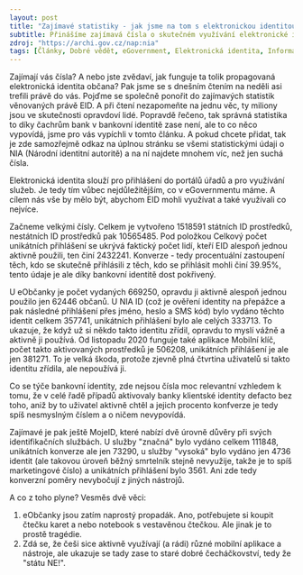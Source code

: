 ```yaml
---
layout: post
title: "Zajímavé statistiky - jak jsme na tom s elektronickou identitou občanů?"
subtitle: Přinášíme zajímavá čísla o skutečném využívání elektronické identity v ČR - a je na co se dívat
zdroj: "https://archi.gov.cz/nap:nia"
tags: [Články, Dobré vědět, eGovernment, Elektronická identita, Informace, Rozbory, Zajímavosti, Zdroje znalostí]
---
```


Zajímají vás čísla? A nebo jste zvědaví, jak funguje ta tolik propagovaná elektronická identita občana? Pak jsme se s dnešním čtením na neděli asi trefili právě do vás. Pojďme se společně ponořit do zajímavých statistik věnovaných právě EID. A při čtení nezapomeňte na jednu věc, ty miliony jsou ve skutečnosti opravdoví lidé. Popravdě řečeno, tak správná statistika to díky čachrům bank v bankovní identitě zase není, ale to co něco vypovídá, jsme pro vás vypíchli v tomto článku. A pokud chcete přidat, tak je zde samozřejmě odkaz na úplnou stránku se všemi statistickými údaji o NIA (Národní identitní autoritě) a na ní najdete mnohem víc, než jen suchá čísla.

Elektronická identita slouží pro přihlášení do portálů úřadů a pro využívání služeb. Je tedy tím vůbec nejdůležitějším, co v eGovernmentu máme. A cílem nás vše by mělo být, abychom EID mohli využívat a také využívali co nejvíce.


Začneme velkými čísly. Celkem je vytvořeno 1518591 státních ID prostředků, nestátních ID prostředků pak 10565485. Pod položkou Celkový počet unikátních přihlášení se ukrývá faktický počet lidí, kteří EID alespoň jednou aktivně použili, ten činí 2432241. Konverze - tedy procentuální zastoupení těch, kdo se skutečně přihlásili z těch, kdo se přihlásit mohli činí 39.95%, tento údaje je ale díky bankovní identitě dost pokřivený.	

U eObčanky je počet vydaných 669250, opravdu ji aktivně alespoň jednou použilo jen 62446 občanů. U NIA ID (což je ověření identity na přepážce a pak následné přihlášení přes jméno, heslo a SMS kód) bylo vydáno těchto identit celkem 357741, unikátních přihlášení bylo ale celých 333713. To ukazuje, že když už si někdo takto identitu zřídil, opravdu to myslí vážně a aktivně ji používá. Od listopadu 2020 funguje také aplikace Mobilní klíč, počet takto aktivovaných prostředků je 506208, unikátních přihlášení je ale jen 381271. To je velká škoda, protože zjevně plná čtvrtina uživatelů si takto identitu zřídila, ale nepoužívá ji.

Co se týče bankovní identity, zde nejsou čísla moc relevantní vzhledem k tomu, že v celé řadě případů aktivovaly banky klientské identity defacto bez toho, aniž by to uživatel aktivně chtěl a jejich procento konfverze je tedy spíš nesmyslným číslem a o ničem nevypovídá.

Zajímavé je pak ještě MojeID, které nabízí dvě úrovně důvěry při svých identifikačních službách.  U služby "značná" bylo vydáno celkem 111848, unikátních konverze ale jen 73290, u služby "vysoká" bylo vydáno jen 4736 identit (ale takovou úroveň běžný smrtelník stejně nevyužije, takže je to spíš marketingové číslo) a unikátních přihlášení bylo 3561. Ani zde tedy konverzní poměry nevybočují z jiných nástrojů.


A co z toho plyne? Vesměs dvě věci:

1. eObčanky jsou zatím naprostý propadák. Ano, potřebujete si koupit čtečku karet a nebo notebook s vestavěnou čtečkou. Ale jinak je to prostě tragédie. 
2. Zdá se, že češi sice aktivně využívají (a rádi) různé mobilní aplikace a nástroje, ale ukazuje se tady zase to staré dobré čecháčkovství, tedy že "státu NE!".